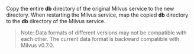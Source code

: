 Copy the entire **db** directory of the original Milvus service to the new directory. When restarting the Milvus service, map the copied **db** directory to the **db** directory of the Milvus service.

> Note: Data formats of different versions may not be compatible with each other. The current data format is backward compatible with Milvus v0.7.0.
